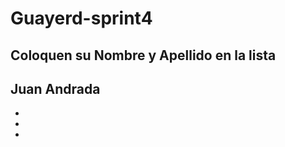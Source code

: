 # Guayerd-sprint4


Coloquen su Nombre y Apellido en la lista
------------------------------------------------
Juan Andrada
-
-
-
-


